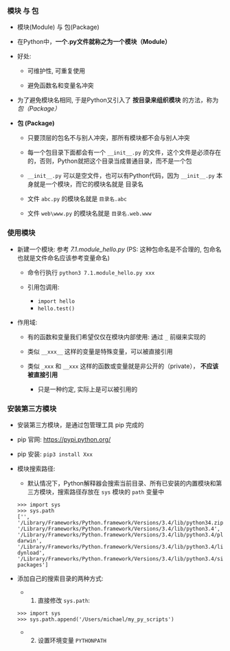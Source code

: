 ### 模块 与 包
* 模块(Module) 与 包(Package)

* 在Python中，**一个.py文件就称之为一个模块（Module）**

* 好处:
    * 可维护性, 可重复使用

    * 避免函数名和变量名冲突

* 为了避免模块名相同, 于是Python又引入了 **按目录来组织模块** 的方法，称为 *包（Package）*

* **包 (Package)**
    * 只要顶层的包名不与别人冲突，那所有模块都不会与别人冲突

    * 每一个包目录下面都会有一个 `__init__.py` 的文件，这个文件是必须存在的，否则，Python就把这个目录当成普通目录，而不是一个包

    * `__init__.py` 可以是空文件，也可以有Python代码，因为 `__init__.py` 本身就是一个模块，而它的模块名就是 目录名

    * 文件 `abc.py` 的模块名就是 `目录名.abc`

    * 文件 `web\www.py` 的模块名就是 `目录名.web.www`


### 使用模块
* 新建一个模块: 参考 *7.1.module_hello.py* (PS: 这种包命名是不合理的, 包命名也就是文件命名应该参考变量命名)
    * 命令行执行 `python3 7.1.module_hello.py xxx`

    * 引用包调用:
        * `import hello`
        * `hello.test()`

* 作用域:
    * 有的函数和变量我们希望仅仅在模块内部使用: 通过 `_` 前缀来实现的

    * 类似 `__xxx__` 这样的变量是特殊变量，可以被直接引用

    * 类似 `_xxx` 和 `__xxx` 这样的函数或变量就是非公开的（private）， **不应该被直接引用**
        * 只是一种约定, 实际上是可以被引用的


### 安装第三方模块
* 安装第三方模块，是通过包管理工具 pip 完成的

* pip 官网: https://pypi.python.org/

* pip 安装: `pip3 install Xxx`

* 模块搜索路径:
    * 默认情况下，Python解释器会搜索当前目录、所有已安装的内置模块和第三方模块，搜索路径存放在 `sys` 模块的 `path` 变量中

    ```
    >>> import sys
    >>> sys.path
    ['', '/Library/Frameworks/Python.framework/Versions/3.4/lib/python34.zip', '/Library/Frameworks/Python.framework/Versions/3.4/lib/python3.4', '/Library/Frameworks/Python.framework/Versions/3.4/lib/python3.4/plat-darwin', '/Library/Frameworks/Python.framework/Versions/3.4/lib/python3.4/lib-dynload', '/Library/Frameworks/Python.framework/Versions/3.4/lib/python3.4/site-packages']
    ```
* 添加自己的搜索目录的两种方式:
    * 1. 直接修改 `sys.path`:
    ```
    >>> import sys
    >>> sys.path.append('/Users/michael/my_py_scripts')
    ```

    * 2. 设置环境变量 `PYTHONPATH`
